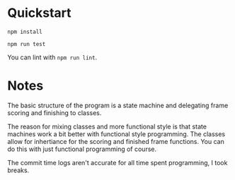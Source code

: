 # Quickstart
`npm install`

`npm run test`

You can lint with `npm run lint`.

# Notes
The basic structure of the program is a state machine and delegating frame scoring and finishing to classes.

The reason for mixing classes and more functional style is that state machines work a bit better with functional style programming. The classes allow for inhertiance for the scoring and finished frame functions. You can do this with just functional programming of course.

The commit time logs aren't accurate for all time spent programming, I took breaks.
